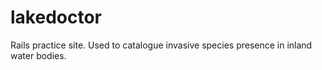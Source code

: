 lakedoctor
==========

Rails practice site.  Used to catalogue invasive species presence in inland water bodies.
